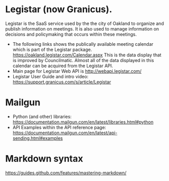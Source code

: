 # Legistar (now Granicus).
Legistar is the SaaS service used by the the city of Oakland to organize and publish information on meetings.  It is also used to manage information
on decisions and policymaking that occurs within these meetings.
* The following links shows the publically available meeting calendar which is part of the Legistar package. https://oakland.legistar.com/Calendar.aspx This is the data display that is improved by Councilmatic.  Almost all of the data displayed in this calendar can be acquired from the Legistar API.
* Main page for Legistar Web API is http://webapi.legistar.com/
* Legistar User Guide and intro video: https://support.granicus.com/s/article/Legistar

# Mailgun
* Python (and other) libraries: https://documentation.mailgun.com/en/latest/libraries.html#python
* API Examples within the API reference page: https://documentation.mailgun.com/en/latest/api-sending.html#examples

# Markdown syntax
https://guides.github.com/features/mastering-markdown/
